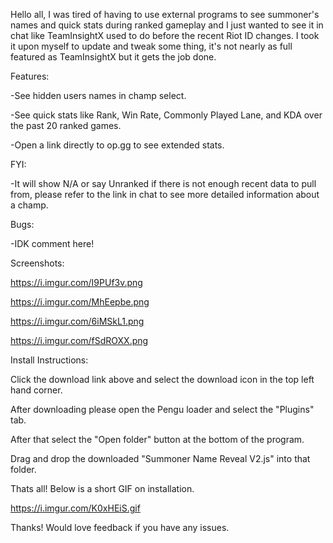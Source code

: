 Hello all, I was tired of having to use external programs to see summoner's names and quick stats during ranked gameplay and I just wanted to see it in chat like TeamInsightX used to do before the recent Riot ID changes. I took it upon myself to update and tweak some thing, it's not nearly as full featured as TeamInsightX but it gets the job done.

Features:

-See hidden users names in champ select.

-See quick stats like Rank, Win Rate, Commonly Played Lane, and KDA over the past 20 ranked games.

-Open a link directly to op.gg to see extended stats.


FYI:

-It will show N/A or say Unranked if there is not enough recent data to pull from, please refer to the link in chat to see more detailed information about a champ.

Bugs:

-IDK comment here!

Screenshots:

https://i.imgur.com/I9PUf3v.png

https://i.imgur.com/MhEepbe.png

https://i.imgur.com/6iMSkL1.png

https://i.imgur.com/fSdROXX.png

Install Instructions:

Click the download link above and select the download icon in the top left hand corner.

After downloading please open the Pengu loader and select the "Plugins" tab.

After that select the "Open folder" button at the bottom of the program.

Drag and drop the downloaded "Summoner Name Reveal V2.js" into that folder.

Thats all! Below is a short GIF on installation.


https://i.imgur.com/K0xHEiS.gif


Thanks! Would love feedback if you have any issues.
